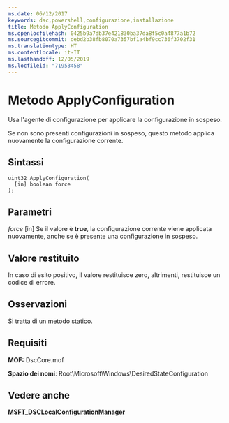 ```yaml
---
ms.date: 06/12/2017
keywords: dsc,powershell,configurazione,installazione
title: Metodo ApplyConfiguration
ms.openlocfilehash: 0425b9a7db37e421830ba37da8f5c0a4877a1b72
ms.sourcegitcommit: debd2b38fb8070a7357bf1a4bf9cc736f3702f31
ms.translationtype: HT
ms.contentlocale: it-IT
ms.lasthandoff: 12/05/2019
ms.locfileid: "71953458"
---
```

# <a name="applyconfiguration-method"></a>Metodo ApplyConfiguration

Usa l'agente di configurazione per applicare la configurazione in sospeso.

Se non sono presenti configurazioni in sospeso, questo metodo applica nuovamente la configurazione corrente.

## <a name="syntax"></a>Sintassi

```mof
uint32 ApplyConfiguration(
  [in] boolean force
);
```

## <a name="parameters"></a>Parametri

*force* \[in\] Se il valore è **true**, la configurazione corrente viene applicata nuovamente, anche se è presente una configurazione in sospeso.

## <a name="return-value"></a>Valore restituito

In caso di esito positivo, il valore restituisce zero, altrimenti, restituisce un codice di errore.

## <a name="remarks"></a>Osservazioni

Si tratta di un metodo statico.

## <a name="requirements"></a>Requisiti

**MOF:** DscCore.mof

**Spazio dei nomi**: Root\Microsoft\Windows\DesiredStateConfiguration

## <a name="see-also"></a>Vedere anche

[**MSFT_DSCLocalConfigurationManager**](msft-dsclocalconfigurationmanager.md)
